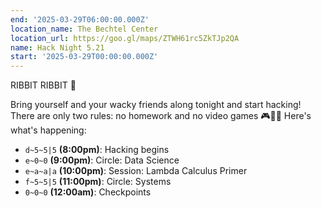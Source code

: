 ```yaml
---
end: '2025-03-29T06:00:00.000Z'
location_name: The Bechtel Center
location_url: https://goo.gl/maps/ZTWH61rc5ZkTJp2QA
name: Hack Night 5.21
start: '2025-03-29T00:00:00.000Z'
---
```


RIBBIT RIBBIT 🐸

Bring yourself and your wacky friends along tonight and start hacking! There are only two rules: no homework and no video games 🎮📝🚫 Here's what's happening:

- `d~5~5|5` **(8:00pm)**: Hacking begins
- `e~0~0` **(9:00pm)**: Circle: Data Science
- `e~a~a|a` **(10:00pm)**: Session: Lambda Calculus Primer
- `f~5~5|5` **(11:00pm)**: Circle: Systems
- `0~0~0` **(12:00am)**: Checkpoints